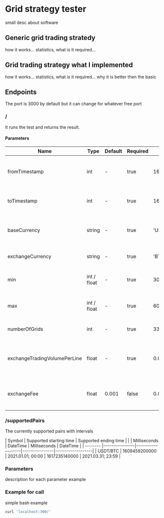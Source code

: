 # Grid strategy tester

small desc about software

## Generic grid trading stratedy
how it works...
statistics, what is it required...

## Grid trading strategy what I implemented
how it works...
statistics, what is it required...
why it is better then the basic

## Endpoints

The port is 3000 by default but it can change for whatever free port

### /
It runs the test and returns the result.

#### Parameters

|            Name              |     Type    | Default | Required |     Example   |                       Description                        |
| ---------------------------- | ----------- | ------- | -------- | ------------- | -------------------------------------------------------- |
| fromTimestamp                |     int     |    -    |   true   | 1609459200000 | starting time in millis of the time interval             |
| toTimestamp                  |     int     |    -    |   true   | 1617235140000 | ending time in millis of the time interval               |
| baseCurrency                 |    string   |    -    |   true   |     'USDT'    | the currency where the profit will save                  |
| exchangeCurrency             |    string   |    -    |   true   |     'BTC'     | the other currency for trading                           |
| min                          | int / float |    -    |   true   |     30000     | the lowest price of the grid; the bottom line            |
| max                          | int / float |    -    |   true   |     60000     | the highest price of the grid; the top line              |
| numberOfGrids                |     int     |    -    |   true   |       33      | number of lines in the grid                              |
| exchangeTradingVolumePerLine |    float    |    -    |   true   |      0.01     | the exchange trading volume for each grid line           |
| exchangeFee                  |    float    |  0.001  |   false  |     0.001     | the fee of the various exchanges; the binance is default |

### /supportedPairs

The currently supported pairs with intervals

|  Symbol  |       Supported starting time      |        Supported ending time       |
|          |  Milliseconds  |      DateTime     |  Milliseconds  |      DateTime     | 
| -------- |----------------|-------------------|----------------|-------------------|
| USDT/BTC |  1609459200000 | 2021.01.01; 00:00 |  1617235140000 | 2021.03.31; 23:59 |

### Parameters
description for each parameter
example

### Example for call
simple bash example

```bash
curl 'localhost:300/'
```
